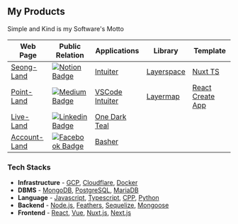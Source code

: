 ## My Products

Simple and Kind is my Software's Motto

| Web Page                                      | Public Relation                                                                                                                                                             | Applications                                                                                      | Library                                              | Template                                                          |
| --------------------------------------------- | --------------------------------------------------------------------------------------------------------------------------------------------------------------------------- | ------------------------------------------------------------------------------------------------- | ---------------------------------------------------- | ----------------------------------------------------------------- |
| [Seong-Land](https://seongland.com)           | [![Notion Badge](https://img.shields.io/badge/Notion-white?style=round-square&logo=notion&logoColor=black)](https://doc.seongland.com)                                      | [Intuiter](https://github.com/seonglae/intuiter)                                                  | [Layerspace](https://github.com/seonglae/layerspace) | [Nuxt TS](https://github.com/seonglae/nuxt-ts-template)           |
| [Point-Land](https://point.seongland.com)     | [![Medium Badge](https://img.shields.io/badge/Medium-black?style=round-square&logo=medium&logoColor=white)](https://seongland.medium.com/)                                  | [VSCode Intuiter](https://marketplace.visualstudio.com/items?itemName=seonglae.terminal-intuiter) | [Layermap](https://github.com/seonglae/mapspace)     | [React Create App](https://github.com/seonglae/react-js-template) |
| [Live-Land](https://live.seongland.com)       | [![Linkedin Badge](https://img.shields.io/badge/LinkedIn-blue?style=round-square&logo=LinkedIn&logoColor=white)](https://www.linkedin.com/in/seonglae/)                     | [One Dark Teal](https://marketplace.visualstudio.com/items?itemName=seonglae.one-dark-teal)       |                                                      |                                                                   |
| [Account-Land](https://account.seongland.com) | [![Facebook Badge](https://img.shields.io/badge/Facebook-1877f2?style=round-square&logo=facebook&logoColor=white)](https://www.facebook.com/profile.php?id=100006296858033) | [Basher](https://github.com/seonglae/basher)                                                      |                                                      |                                                                   |

### Tech Stacks

- **Infrastructure** -
  [GCP](https://doc.seongland.com/GCP-dc29aee7d3da4cfbaed3f8bce47e8424),
  [Cloudflare](https://doc.seongland.com/Cloudflare-878e4d0e330a430f9b2fe653de49c523),
  [Docker](https://doc.seongland.com/Docker-103c7b90450f45bda55b9b75d0d9e73a)
- **DBMS** -
  [MongoDB](https://doc.seongland.com/mongoDB-2444695fc9c64c75b982098bbb93b5e1),
  [PostgreSQL](https://doc.seongland.com/PostgreSQL-3ae3f466dca04db5a5e1d1f8560f1cfb),
  [MariaDB](https://doc.seongland.com/MySQL-baf7441d97e54fb08d931374e9afdfbe)
- **Language** -
  [Javascript](https://doc.seongland.com/JavaScript-d8251729bdf14178bd7f08044cd0810a),
  [Typescript](https://doc.seongland.com/Typescript-c30005ca7aeb48189fb2fbf9acad81e3),
  [CPP](https://doc.seongland.com/C-0716826a645c48d6875b047db04ade44),
  [Python](https://doc.seongland.com/Python-620b70e49f334d789295ba5c5ad27878)
- **Backend** -
  [Node.js](https://doc.seongland.com/Node-js-b3411b9468054be79ee52339f9060bb2),
  [Feathers](https://doc.seongland.com/Feathers-e1b8acbc3f354aada48afe48e00c222c),
  [Sequelize](https://doc.seongland.com/sequelize-eb27e316933f437896497aad33634535),
  [Mongoose](https://doc.seongland.com/Mongoose-1dd2af4c70254bfb8fc48ffe87dfbfab)
- **Frontend** -
  [React](https://doc.seongland.com/React-6be17656bd6e4fc79074ced55e7f61fd),
  [Vue](https://doc.seongland.com/Vue-f1e411ee22464799b47cad2c83cee06f),
  [Nuxt.js](https://doc.seongland.com/Nuxt-f622f76b0cb64b3dae70c11ddc544114),
  [Next.js](https://doc.seongland.com/Next-js-a75e711438774ea5aaffeb913b3173f0)
